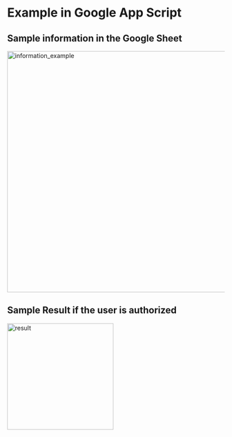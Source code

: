 # Example in Google App Script

## Sample information in the Google Sheet

<img width="558" alt="information_example" src="https://user-images.githubusercontent.com/29229113/43795388-11caf7d0-9a36-11e8-95c1-3abef268adb6.png">


## Sample Result if the user is authorized

<img width="246" alt="result" src="https://user-images.githubusercontent.com/29229113/43795496-61372262-9a36-11e8-9e88-c828f5d7053d.png">

